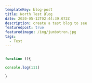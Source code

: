 ```yaml
---
templateKey: blog-post
title: North Test Blog
date: 2020-05-12T02:44:39.072Z
description: create a test blog to see
featuredpost: true
featuredimage: /img/jumbotron.jpg
tags:
  - Test
---
```

```js

function (){

console.log(111)

}

```